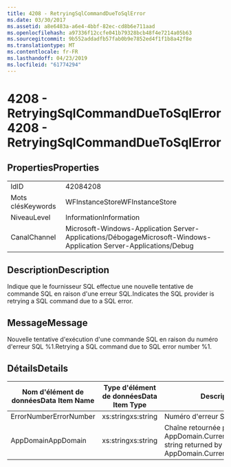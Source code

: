 ```yaml
---
title: 4208 - RetryingSqlCommandDueToSqlError
ms.date: 03/30/2017
ms.assetid: a8e6483a-a6e4-4bbf-82ec-cd8b6e711aad
ms.openlocfilehash: a97336f12ccfe041b79328bcb48f4e7214a05b63
ms.sourcegitcommit: 9b552addadfb57fab0b9e7852ed4f1f1b8a42f8e
ms.translationtype: MT
ms.contentlocale: fr-FR
ms.lasthandoff: 04/23/2019
ms.locfileid: "61774294"
---
```

# <a name="4208---retryingsqlcommandduetosqlerror"></a><span data-ttu-id="66e91-102">4208 - RetryingSqlCommandDueToSqlError</span><span class="sxs-lookup"><span data-stu-id="66e91-102">4208 - RetryingSqlCommandDueToSqlError</span></span>
## <a name="properties"></a><span data-ttu-id="66e91-103">Properties</span><span class="sxs-lookup"><span data-stu-id="66e91-103">Properties</span></span>  
  
|||  
|-|-|  
|<span data-ttu-id="66e91-104">Id</span><span class="sxs-lookup"><span data-stu-id="66e91-104">ID</span></span>|<span data-ttu-id="66e91-105">4208</span><span class="sxs-lookup"><span data-stu-id="66e91-105">4208</span></span>|  
|<span data-ttu-id="66e91-106">Mots clés</span><span class="sxs-lookup"><span data-stu-id="66e91-106">Keywords</span></span>|<span data-ttu-id="66e91-107">WFInstanceStore</span><span class="sxs-lookup"><span data-stu-id="66e91-107">WFInstanceStore</span></span>|  
|<span data-ttu-id="66e91-108">Niveau</span><span class="sxs-lookup"><span data-stu-id="66e91-108">Level</span></span>|<span data-ttu-id="66e91-109">Information</span><span class="sxs-lookup"><span data-stu-id="66e91-109">Information</span></span>|  
|<span data-ttu-id="66e91-110">Canal</span><span class="sxs-lookup"><span data-stu-id="66e91-110">Channel</span></span>|<span data-ttu-id="66e91-111">Microsoft-Windows-Application Server-Applications/Débogage</span><span class="sxs-lookup"><span data-stu-id="66e91-111">Microsoft-Windows-Application Server-Applications/Debug</span></span>|  
  
## <a name="description"></a><span data-ttu-id="66e91-112">Description</span><span class="sxs-lookup"><span data-stu-id="66e91-112">Description</span></span>  
 <span data-ttu-id="66e91-113">Indique que le fournisseur SQL effectue une nouvelle tentative de commande SQL en raison d'une erreur SQL.</span><span class="sxs-lookup"><span data-stu-id="66e91-113">Indicates the SQL provider is retrying a SQL command due to a SQL error.</span></span>  
  
## <a name="message"></a><span data-ttu-id="66e91-114">Message</span><span class="sxs-lookup"><span data-stu-id="66e91-114">Message</span></span>  
 <span data-ttu-id="66e91-115">Nouvelle tentative d'exécution d'une commande SQL en raison du numéro d'erreur SQL %1.</span><span class="sxs-lookup"><span data-stu-id="66e91-115">Retrying a SQL command due to SQL error number %1.</span></span>  
  
## <a name="details"></a><span data-ttu-id="66e91-116">Détails</span><span class="sxs-lookup"><span data-stu-id="66e91-116">Details</span></span>  
  
|<span data-ttu-id="66e91-117">Nom d'élément de données</span><span class="sxs-lookup"><span data-stu-id="66e91-117">Data Item Name</span></span>|<span data-ttu-id="66e91-118">Type d'élément de données</span><span class="sxs-lookup"><span data-stu-id="66e91-118">Data Item Type</span></span>|<span data-ttu-id="66e91-119">Description</span><span class="sxs-lookup"><span data-stu-id="66e91-119">Description</span></span>|  
|--------------------|--------------------|-----------------|  
|<span data-ttu-id="66e91-120">ErrorNumber</span><span class="sxs-lookup"><span data-stu-id="66e91-120">ErrorNumber</span></span>|<span data-ttu-id="66e91-121">xs:string</span><span class="sxs-lookup"><span data-stu-id="66e91-121">xs:string</span></span>|<span data-ttu-id="66e91-122">Numéro d'erreur SQL.</span><span class="sxs-lookup"><span data-stu-id="66e91-122">The SQL error number.</span></span>|  
|<span data-ttu-id="66e91-123">AppDomain</span><span class="sxs-lookup"><span data-stu-id="66e91-123">AppDomain</span></span>|<span data-ttu-id="66e91-124">xs:string</span><span class="sxs-lookup"><span data-stu-id="66e91-124">xs:string</span></span>|<span data-ttu-id="66e91-125">Chaîne retournée par AppDomain.CurrentDomain.FriendlyName.</span><span class="sxs-lookup"><span data-stu-id="66e91-125">The string returned by AppDomain.CurrentDomain.FriendlyName.</span></span>|
